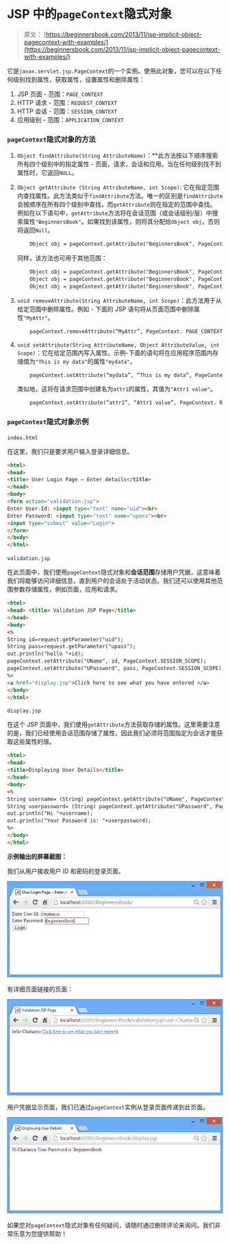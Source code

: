 # JSP 中的`pageContext`隐式对象

> 原文： [https://beginnersbook.com/2013/11/jsp-implicit-object-pagecontext-with-examples/](https://beginnersbook.com/2013/11/jsp-implicit-object-pagecontext-with-examples/)

它是`javax.servlet.jsp.PageContext`的一个实例。使用此对象，您可以在以下任何级别找到属性，获取属性，设置属性和删除属性：

1.  JSP 页面 - 范围：`PAGE_CONTEXT`
2.  HTTP 请求 - 范围：`REQUEST_CONTEXT`
3.  HTTP 会话 - 范围：`SESSION_CONTEXT`
4.  应用级别 - 范围：`APPLICATION_CONTEXT`


### `pageContext`隐式对象的方法

1.  `Object findAttribute(String AttributeName)`：**此方法按以下顺序搜索所有四个级别中的指定属性 - 页面，请求，会话和应用。当在任何级别找不到属性时，它返回`NULL`。
2.  `Object getAttribute (String AttributeName, int Scope)`: 它在指定范围内查找属性。此方法类似于`findAttribute`方法。唯一的区别是`findAttribute`会按顺序在所有四个级别中查找，而`getAttribute`则在指定的范围中查找。 例如在以下语句中，`getAttribute`方法将在会话范围（或会话级别/层）中搜索属性`"BeginnersBook"`。如果找到该属性，则将其分配给`Object obj`，否则将返回`Null`。

    ```html
        Object obj = pageContext.getAttribute("BeginnersBook", PageContext.SESSION_CONTEXT);
    ```

    同样，该方法也可用于其他范围：

    ```html
        Object obj = pageContext.getAttribute("BeginnersBook", PageContext. REQUEST_CONTEXT);
        Object obj = pageContext.getAttribute("BeginnersBook", PageContext. PAGE_CONTEXT);
        Object obj = pageContext.getAttribute("BeginnersBook", PageContext. APPLICATION_CONTEXT);
    ```

3.  `void removeAttribute(String AttributeName, int Scope)`：此方法用于从给定范围中删除属性。例如 - 下面的 JSP 语句将从页面范围中删除属性`"MyAttr"`。

    ```html
        pageContext.removeAttribute(“MyAttr”, PageContext. PAGE_CONTEXT);
    ```

4.  `void setAttribute(String AttributeName, Object AttributeValue, int Scope)`：它在给定范围内写入属性。示例–下面的语句将在应用程序范围内存储值为`"This is my data"`的属性`"mydata"`。

    ```html
        pageContext.setAttribute(“mydata”, “This is my data”, PageContext. APPLICATION_CONTEXT);
    ```

    类似地，这将在请求范围中创建名为`attr1`的属性，其值为`"Attr1 value"`。

    ```html
        pageContext.setAttribute(“attr1”, “Attr1 value”, PageContext. REQUEST_CONTEXT);
    ```

### `pageContext`隐式对象示例

`index.html`

在这里，我们只是要求用户输入登录详细信息。

```html
<html>
<head>
<title> User Login Page – Enter details</title>
</head>
<body>
<form action="validation.jsp">
Enter User-Id: <input type="text" name="uid"><br>
Enter Password: <input type="text" name="upass"><br>
<input type="submit" value="Login">
</form>
</body>
</html>
```

`validation.jsp`

在此页面中，我们使用`pageContext`隐式对象和**会话范围**存储用户凭据，这意味着我们将能够访问详细信息，直到用户的会话处于活动状态。我们还可以使用其他范围参数存储属性，例如页面，应用和请求。

```html
<html>
<head> <title> Validation JSP Page</title>
</head>
<body>
<% 
String id=request.getParameter("uid");
String pass=request.getParameter("upass");
out.println("hello "+id);
pageContext.setAttribute("UName", id, PageContext.SESSION_SCOPE);
pageContext.setAttribute("UPassword", pass, PageContext.SESSION_SCOPE);
%>
<a href="display.jsp">Click here to see what you have entered </a>
</body>
</html>
```

`display.jsp`

在这个 JSP 页面中，我们使用`getAttribute`方法获取存储的属性。这里需要注意的是，我们已经使用会话范围存储了属性，因此我们必须将范围指定为会话才能获取这些属性的值。

```html
<html>
<head>
<title>Displaying User Details</title>
</head>
<body>
<%
String username= (String) pageContext.getAttribute("UName", PageContext.SESSION_SCOPE);
String userpassword= (String) pageContext.getAttribute("UPassword", PageContext.SESSION_SCOPE);
out.println("Hi "+username);
out.println("Your Password is: "+userpassword);
%>
</body>
</html>
```

**示例输出的屏幕截图：**

我们从用户接收用户 ID 和密码的登录页面。

![pageContext1](img/348d540e90f7672dc94f476b690d7be2.jpg)

有详细页面链接的页面：

![pageContext2](img/4b84badc5e0bdc088b98a734cce5c676.jpg)

用户凭据显示页面，我们已通过`pageContext`实例从登录页面传递到此页面。

![pageContext3](img/23ba9a9822a70bb54d3a2dcdec8cae04.jpg)

如果您对`pageContext`隐式对象有任何疑问，请随时通过删除评论来询问。我们非常乐意为您提供帮助！